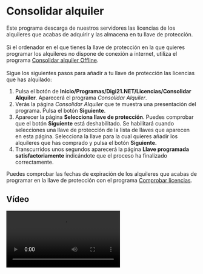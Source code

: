 # Consolidar alquiler

Este programa descarga de nuestros servidores las licencias de los alquileres que acabas de adquirir y las almacena en tu llave de protección.\
\
Si el ordenador en el que tienes la llave de protección en la que quieres programar los alquileres no dispone de conexión a internet, utiliza el programa [Consolidar alquiler Offline](https://app.gitbook.com/s/-MVMB4g-NqQ5C2XEeAQK/acerca-llaves-proteccion/programas-relacionados-con-licencias-y-llaves-de-proteccion/ConsolidarAlquilerOffline.html).\
\
Sigue los siguientes pasos para añadir a tu llave de protección las licencias que has alquilado:

1. Pulsa el botón de **Inicio/Programas/Digi21.NET/Licencias/Consolidar Alquiler**. Aparecerá el programa _Consolidar Alquiler_.
2. Verás la página _Consolidar Alquiler_ que te muestra una presentación del programa. Pulsa el botón **Siguiente**.
3. Aparecer la página **Selecciona llave de protección**. Puedes comprobar que el botón **Siguiente** está deshabilitado. Se habilitará cuando selecciones una llave de protección de la lista de llaves que aparecen en esta página. Selecciona la llave para la cual quieres añadir los alquileres que has comprado y pulsa el botón **Siguiente.**
4. Transcurridos unos segundos aparecerá la página **Llave programada satisfactoriamente** indicándote que el proceso ha finalizado correctamente.

Puedes comprobar las fechas de expiración de los alquileres que acabas de programar en la llave de protección con el programa [Comprobar licencias](https://app.gitbook.com/s/-MVMB4g-NqQ5C2XEeAQK/acerca-llaves-proteccion/programas-relacionados-con-licencias-y-llaves-de-proteccion/ComprobarLicencias.html).

## Vídeo

<video controls>
    <source src="https://digi21.blob.core.windows.net/videos-ayuda/Consolidar%20alquiler.mp4" type="video/mp4">
</video>

